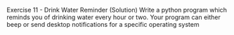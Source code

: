 Exercise 11 - Drink Water Reminder (Solution)
Write a python program which reminds you of drinking water every hour or two. Your program can either beep or send desktop notifications for a specific operating system